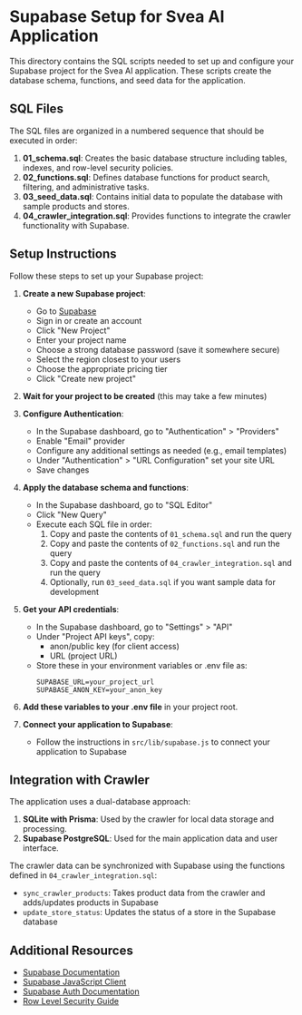 # Supabase Setup for Svea AI Application

This directory contains the SQL scripts needed to set up and configure your Supabase project for the Svea AI application. These scripts create the database schema, functions, and seed data for the application.

## SQL Files

The SQL files are organized in a numbered sequence that should be executed in order:

1. **01_schema.sql**: Creates the basic database structure including tables, indexes, and row-level security policies.
2. **02_functions.sql**: Defines database functions for product search, filtering, and administrative tasks.
3. **03_seed_data.sql**: Contains initial data to populate the database with sample products and stores.
4. **04_crawler_integration.sql**: Provides functions to integrate the crawler functionality with Supabase.

## Setup Instructions

Follow these steps to set up your Supabase project:

1. **Create a new Supabase project**:
   - Go to [Supabase](https://app.supabase.io/)
   - Sign in or create an account
   - Click "New Project"
   - Enter your project name
   - Choose a strong database password (save it somewhere secure)
   - Select the region closest to your users
   - Choose the appropriate pricing tier
   - Click "Create new project"

2. **Wait for your project to be created** (this may take a few minutes)

3. **Configure Authentication**:
   - In the Supabase dashboard, go to "Authentication" > "Providers"
   - Enable "Email" provider
   - Configure any additional settings as needed (e.g., email templates)
   - Under "Authentication" > "URL Configuration" set your site URL
   - Save changes

4. **Apply the database schema and functions**:
   - In the Supabase dashboard, go to "SQL Editor"
   - Click "New Query"
   - Execute each SQL file in order:
     1. Copy and paste the contents of `01_schema.sql` and run the query
     2. Copy and paste the contents of `02_functions.sql` and run the query
     3. Copy and paste the contents of `04_crawler_integration.sql` and run the query
     4. Optionally, run `03_seed_data.sql` if you want sample data for development

5. **Get your API credentials**:
   - In the Supabase dashboard, go to "Settings" > "API"
   - Under "Project API keys", copy:
     - anon/public key (for client access)
     - URL (project URL)
   - Store these in your environment variables or .env file as:
     ```
     SUPABASE_URL=your_project_url
     SUPABASE_ANON_KEY=your_anon_key
     ```

6. **Add these variables to your .env file** in your project root.

7. **Connect your application to Supabase**:
   - Follow the instructions in `src/lib/supabase.js` to connect your application to Supabase

## Integration with Crawler

The application uses a dual-database approach:

1. **SQLite with Prisma**: Used by the crawler for local data storage and processing.
2. **Supabase PostgreSQL**: Used for the main application data and user interface.

The crawler data can be synchronized with Supabase using the functions defined in `04_crawler_integration.sql`:

- `sync_crawler_products`: Takes product data from the crawler and adds/updates products in Supabase
- `update_store_status`: Updates the status of a store in the Supabase database

## Additional Resources

- [Supabase Documentation](https://supabase.io/docs)
- [Supabase JavaScript Client](https://supabase.io/docs/reference/javascript/supabase-client)
- [Supabase Auth Documentation](https://supabase.io/docs/guides/auth)
- [Row Level Security Guide](https://supabase.io/docs/guides/auth/row-level-security) 